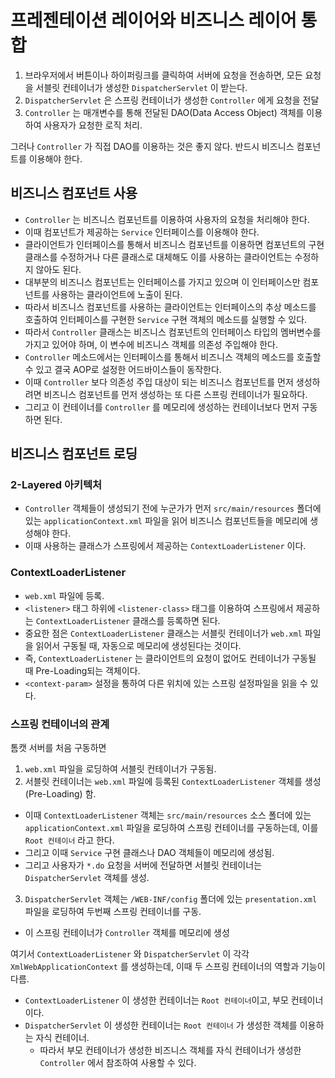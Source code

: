 # 프레젠테이션 레이어와 비즈니스 레이어 통합

1. 브라우저에서 버튼이나 하이퍼링크를 클릭하여 서버에 요청을 전송하면, 모든 요청을 서블릿 컨테이너가 생성한 `DispatcherServlet` 이 받는다.
2. `DispatcherServlet` 은 스프링 컨테이너가 생성한 `Controller` 에게 요청을 전달
3. `Controller` 는 매개변수를 통해 전달된 DAO(Data Access Object) 객체를 이용하여 사용자가 요청한 로직 처리.

그러나 `Controller` 가 직접 DAO를 이용하는 것은 좋지 않다. 반드시 비즈니스 컴포넌트를 이용해야 한다.

## 비즈니스 컴포넌트 사용

* `Controller` 는 비즈니스 컴포넌트를 이용하여 사용자의 요청을 처리해야 한다.
* 이때 컴포넌트가 제공하는 `Service` 인터페이스를 이용해야 한다.
* 클라이언트가 인터페이스를 통해서 비즈니스 컴포넌트를 이용하면 컴포넌트의 구현 클래스를 수정하거나 다른 클래스로 대체해도 이를 사용하는 클라이언트는 수정하지 않아도 된다.
* 대부분의 비즈니스 컴포넌트는 인터페이스를 가지고 있으며 이 인터페이스만 컴포넌트를 사용하는 클라이언트에 노출이 된다.
* 따라서 비즈니스 컴포넌트를 사용하는 클라이언트는 인터페이스의 추상 메소드를 호출하여 인터페이스를 구현한 `Service` 구현 객체의 메소드를 실행할 수 있다.
* 따라서 `Controller` 클래스는 비즈니스 컴포넌트의 인터페이스 타입의 멤버변수를 가지고 있어야 하며, 이 변수에 비즈니스 객체를 의존성 주입해야 한다.
* `Controller` 메소드에서는 인터페이스를 통해서 비즈니스 객체의 메소드를 호출할 수 있고 결국 AOP로 설정한 어드바이스들이 동작한다.
* 이때 `Controller` 보다 의존성 주입 대상이 되는 비즈니스 컴포넌트를 먼저 생성하려면 비즈니스 컴포넌트를 먼저 생성하는 또 다른 스프링 컨테이너가 필요하다.
* 그리고 이 컨테이너를 `Controller` 를 메모리에 생성하는 컨테이너보다 먼저 구동하면 된다.

## 비즈니스 컴포넌트 로딩

### 2-Layered 아키텍처

* `Controller` 객체들이 생성되기 전에 누군가가 먼저 `src/main/resources` 폴더에 있는 `applicationContext.xml` 파일을 읽어 비즈니스 컴포넌트들을 메모리에 생성해야 한다.
* 이때 사용하는 클래스가 스프링에서 제공하는 `ContextLoaderListener` 이다.

### ContextLoaderListener

* `web.xml` 파일에 등록.
* `<listener>` 태그 하위에 `<listener-class>` 태그를 이용하여 스프링에서 제공하는 `ContextLoaderListener` 클래스를 등록하면 된다.
* 중요한 점은 `ContextLoaderListener` 클래스는 서블릿 컨테이너가 `web.xml` 파일을 읽어서 구동될 때, 자동으로 메모리에 생성된다는 것이다.
* 즉, `ContextLoaderListener` 는 클라이언트의 요청이 없어도 컨테이너가 구동될 때 Pre-Loading되는 객체이다.
* `<context-param>` 설정을 통하여 다른 위치에 있는 스프링 설정파일을 읽을 수 있다.

### 스프링 컨테이너의 관계

톰캣 서버를 처음 구동하면

1. `web.xml` 파일을 로딩하여 서블릿 컨테이너가 구동됨.
2. 서블릿 컨테이너는 `web.xml` 파일에 등록된 `ContextLoaderListener` 객체를 생성(Pre-Loading) 함.
  * 이때 `ContextLoaderListener` 객체는 `src/main/resources` 소스 폴더에 있는 `applicationContext.xml` 파일을 로딩하여 스프링 컨테이너를 구동하는데, 이를 `Root 컨테이너` 라고 한다.
  * 그리고 이때 `Service` 구현 클래스나 DAO 객체들이 메모리에 생성됨.
  * 그리고 사용자가 `*.do` 요청을 서버에 전달하면 서블릿 컨테이너는 `DispatcherServlet` 객체를 생성.
3. `DispatcherServlet` 객체는 `/WEB-INF/config` 폴더에 있는 `presentation.xml` 파일을 로딩하여 두번째 스프링 컨테이너를 구동.
  * 이 스프링 컨테이너가 `Controller` 객체를 메모리에 생성

여기서 `ContextLoaderListener` 와 `DispatcherServlet` 이 각각 `XmlWebApplicationContext` 를 생성하는데, 이때 두 스프링 컨테이너의 역할과 기능이 다름.

* `ContextLoaderListener` 이 생성한 컨테이너는 `Root 컨테이너`이고, 부모 컨테이너이다.
* `DispatcherServlet` 이 생성한 컨테이너는 `Root 컨테이너` 가 생성한 객체를 이용하는 자식 컨테이너.
  * 따라서 부모 컨테이너가 생성한 비즈니스 객체를 자식 컨테이너가 생성한 `Controller` 에서 참조하여 사용할 수 있다.
